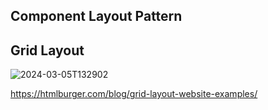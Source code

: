## Component Layout Pattern



## Grid Layout 

![2024-03-05T132902](2024-03-05T132902.png)

https://htmlburger.com/blog/grid-layout-website-examples/